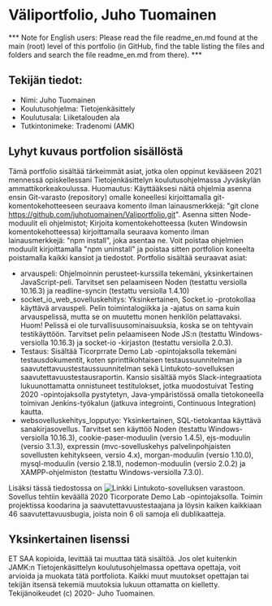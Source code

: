 # Väliportfolio, Juho Tuomainen
*** Note for English users: Please read the file readme_en.md found at the main (root) level of this portfolio (in GitHub, find the table listing the files and folders and search the file readme_en.md from there). ***

## Tekijän tiedot:
- Nimi: Juho Tuomainen 
- Koulutusohjelma: Tietojenkäsittely
- Koulutusala: Liiketalouden ala
- Tutkintonimeke: Tradenomi (AMK)
## Lyhyt kuvaus portfolion sisällöstä
Tämä portfolio sisältää tärkeimmät asiat, jotka olen oppinut kevääseen 2021 mennessä opiskellessani Tietojenkäsittelyn koulutusohjelmassa Jyväskylän ammattikorkeakoulussa. Huomautus: Käyttääksesi näitä ohjelmia asenna ensin Git-varasto (repository) omalle koneellesi kirjoittamalla git-komentokehotteeseen seuraava komento ilman lainausmerkkejä: "git clone https://github.com/juhotuomainen/Valiportfolio.git". Asenna sitten Node-moduulit eli ohjelmistot; Kirjoita komentokehotteessa (kuten Windowsin komentokehotteessa) kirjoittamalla seuraava komento ilman lainausmerkkejä: "npm install", joka asentaa ne. Voit poistaa ohjelmien moduulit kirjoittamalla "npm uninstall" ja poistaa sitten portfolion koneelta poistamalla kaikki kansiot ja tiedostot. Portfolio sisältää seuraavat asiat:
- arvauspeli: Ohjelmoinnin perusteet-kurssilla tekemäni, yksinkertainen JavaScript-peli. Tarvitset sen pelaamiseen Noden (testattu versiolla 10.16.3) ja readline-syncin (testattu versiolla 1.4.10)
- socket_io_web_sovelluskehitys: Yksinkertainen, Socket.io -protokollaa käyttävä arvauspeli. Pelin toimintalogiikka ja -ajatus on sama kuin arvauspelissä, mutta se on muutettu monen henkilön pelattavaksi. Huom! Pelissä ei ole turvallisuusominaisuuksia, koska se on tehtyvain testikäyttöön. Tarvitset pelin pelaamiseen Node JS:n (testattu Windows-versiolla 10.16.3) ja socket-io -kirjaston (testattu versiolla 2.0.3).
- Testaus: Sisältää Ticorprrate Demo Lab -opintojaksolla tekemäni testausdokumentit, koten sprinttikohtaisen testaussuunnitelman ja saavutettavuustestaussuunnitelman sekä Lintukoto-sovelluksen saavutettavuustestausraportin. Kansio sisältää myös Slack-integraatiota lukuunottamatta onnistuneet testitulokset, jotka muodostuivat Testing 2020 -opintojaksolla pystytetyn, Java-ympäristössä omalla tietokoneella toimivan Jenkins-työkalun (jatkuva integrointi, Continuous Integration) kautta.
- websovelluskehitys_lopputyo: Yksinkertainen, SQL-tietokantaa käyttävä sanakirjasovellus. Tarvitset sen käyttöö Noden (testattu Windows-versiolla 10.16.3), cookie-paser-moduulin (versio 1.4.5), ejs-moduulin (versio 3.1.3), expressin (mvc-sovelluskehys palvelinpohjaisten sovellusten kehitykseen, versio 4.x), morgan-moduulin (versio 1.10.0), mysql-moduulin (versio 2.18.1), nodemon-moduulin (versio 2.0.2) ja XAMPP-ohjelmiston (testattu Windows-versiolla 7.3.0).

Lisäksi tässä tiedostossa on ![Linkki Lintukoto-sovelluksen varastoon](https://github.com/juhotuomainen/Ticorporate_git.git). Sovellus tehtiin keväällä 2020 Ticorporate Demo Lab -opintojaksolla. Toimin projektissa koodarina ja saavutettavuustestaajana ja löysin kaiken kaikkiaan 46 saavutettavuusbugia, joista noin 6 oli samoja eli dublikaatteja.

## Yksinkertainen lisenssi
ET SAA kopioida, levittää tai muuttaa tätä sisältöä. Jos olet kuitenkin JAMK:n Tietojenkäsittelyn koulutusohjelmassa opettava opettaja, voit arvioida ja muokata tätä portfoliota. Kaikki muut muutokset opettajan tai tekijän itsensä tekemiä muutoksia lukuun ottamatta on kielletty. Tekijänoikeudet (c) 2020- Juho Tuomainen.
